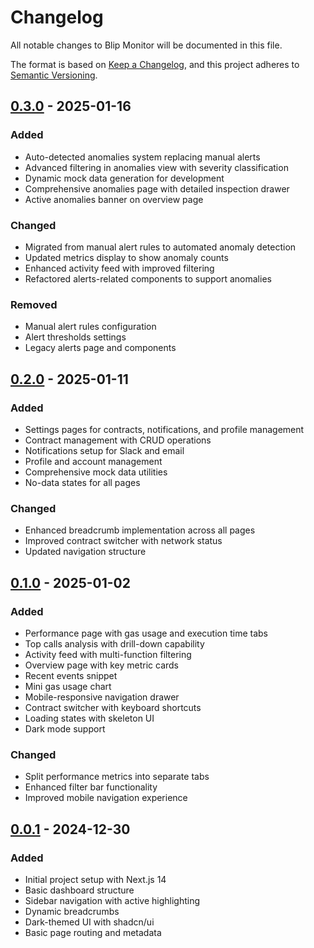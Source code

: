 # Changelog

All notable changes to Blip Monitor will be documented in this file.

The format is based on [Keep a Changelog](https://keepachangelog.com/en/1.0.0/),
and this project adheres to [Semantic Versioning](https://semver.org/spec/v2.0.0.html).

## [0.3.0] - 2025-01-16

### Added
- Auto-detected anomalies system replacing manual alerts
- Advanced filtering in anomalies view with severity classification
- Dynamic mock data generation for development
- Comprehensive anomalies page with detailed inspection drawer
- Active anomalies banner on overview page

### Changed
- Migrated from manual alert rules to automated anomaly detection
- Updated metrics display to show anomaly counts
- Enhanced activity feed with improved filtering
- Refactored alerts-related components to support anomalies

### Removed
- Manual alert rules configuration
- Alert thresholds settings
- Legacy alerts page and components

## [0.2.0] - 2025-01-11

### Added
- Settings pages for contracts, notifications, and profile management
- Contract management with CRUD operations
- Notifications setup for Slack and email
- Profile and account management
- Comprehensive mock data utilities
- No-data states for all pages

### Changed
- Enhanced breadcrumb implementation across all pages
- Improved contract switcher with network status
- Updated navigation structure

## [0.1.0] - 2025-01-02

### Added
- Performance page with gas usage and execution time tabs
- Top calls analysis with drill-down capability
- Activity feed with multi-function filtering
- Overview page with key metric cards
- Recent events snippet
- Mini gas usage chart
- Mobile-responsive navigation drawer
- Contract switcher with keyboard shortcuts
- Loading states with skeleton UI
- Dark mode support

### Changed
- Split performance metrics into separate tabs
- Enhanced filter bar functionality
- Improved mobile navigation experience

## [0.0.1] - 2024-12-30

### Added
- Initial project setup with Next.js 14
- Basic dashboard structure
- Sidebar navigation with active highlighting
- Dynamic breadcrumbs
- Dark-themed UI with shadcn/ui
- Basic page routing and metadata

[0.3.0]: https://github.com/BlipMonitor/ui/compare/v0.2.0...v0.3.0
[0.2.0]: https://github.com/BlipMonitor/ui/compare/v0.1.0...v0.2.0
[0.1.0]: https://github.com/BlipMonitor/ui/compare/v0.0.1...v0.1.0
[0.0.1]: https://github.com/BlipMonitor/ui/releases/tag/v0.0.1